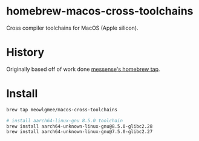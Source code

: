 # homebrew-macos-cross-toolchains
Cross compiler toolchains for MacOS (Apple silicon).

# History
Originally based off of work done [messense's homebrew tap](https://github.com/messense/homebrew-macos-cross-toolchains).

# Install
```bash
brew tap meowlgmee/macos-cross-toolchains

# install aarch64-linux-gnu 8.5.0 toolchain
brew install aarch64-unknown-linux-gnu@8.5.0-glibc2.28
brew install aarch64-unknown-linux-gnu@7.5.0-glibc2.27
```
